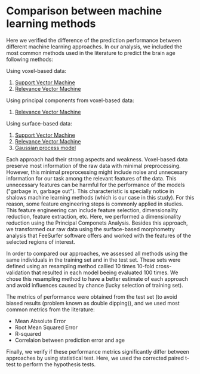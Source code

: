 # Comparison between machine learning methods

Here we verified the difference of the prediction performance between different machine learning approaches.
In our analysis, we included the most common methods used in the literature to predict the
 brain age following methods:

Using voxel-based data:
1. [Support Vector Machine]()
2. [Relevance Vector Machine]()

Using principal components from voxel-based data:
1. [Relevance Vector Machine]()

Using surface-based data:
1. [Support Vector Machine]()
2. [Relevance Vector Machine]()
3. [Gaussian process model]()

Each approach had their strong aspects and weakness.
Voxel-based data preserve most information of the raw data with minimal preprocessing.
However, this minimal preprocessing might include noise and unnecesary information for 
our task among the relevant features of the data. This unnecessary features can be
harmful for the performance of the models ("garbage in, garbage out"). This characteristic 
is specially notice in shalows machine learning methods (which is our case in this study).
For this reason, some feature engineering steps is commonly applied in studies. This feature
engineering can include feature selection, dimensionality reduction, feature extraction, etc.
Here, we performed a dimensionality reduction using the Principal Componets Analysis. Besides
this approach, we transformed our raw data using the surface-based morphometry analysis that
FeeSurfer software offers and worked with the features of the selected regions of interest.

In order to compared our approaches, we assessed all methods using the same individuals in the training
set and in the test set. These sets were defined using an resampling method callled 10 times 10-fold 
cross-validation that resulted in each model beeing evaluated 100 times. We chose this resampling method
to have a better estimate of each approach and avoid influences caused by chance (lucky selection of training set).

The metrics of performance were obtained from the test set (to avoid biased results (problem known as double dipping)),
and we used most common metrics from the literature:
- Mean Absolute Error
- Root Mean Squared Error   
- R-squared
- Correlaion between prediction error and age

Finally, we verify if these performance metrics significantly differ between approaches by using 
statistical test. Here, we used the corrected paired t-test to perform the hypothesis tests.
 
